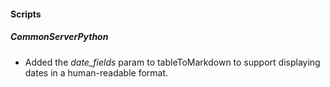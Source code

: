 
#### Scripts
##### CommonServerPython
- Added the *date_fields* param to tableToMarkdown to support displaying dates in a human-readable format.